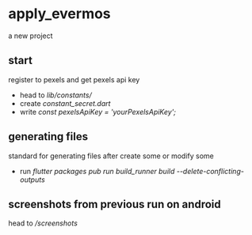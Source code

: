 # apply_evermos

a new project

## start

register to pexels and get pexels api key

- head to *lib/constants/*
- create *constant_secret.dart*
- write *const pexelsApiKey = 'yourPexelsApiKey';*

## generating files

standard for generating files after create some or modify some

- run *flutter packages pub run build_runner build --delete-conflicting-outputs*

## screenshots from previous run on android

head to */screenshots*
